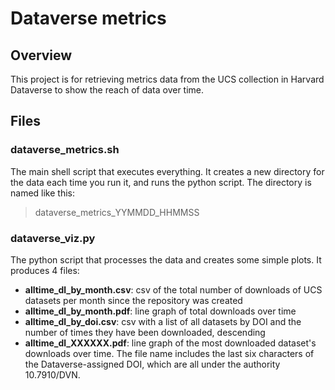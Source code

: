 # Dataverse metrics
## Overview
This project is for retrieving metrics data from the UCS collection in Harvard Dataverse to show the reach of data over time.
## Files
### dataverse_metrics.sh
The main shell script that executes everything. It creates a new directory for the data each time you run it, and runs the python script. 
The directory is named like this:
> dataverse_metrics_YYMMDD_HHMMSS
### dataverse_viz.py
The python script that processes the data and creates some simple plots. It produces 4 files:
- **alltime_dl_by_month.csv**: csv of the total number of downloads of UCS datasets per month since the repository was created
- **alltime_dl_by_month.pdf**: line graph of total downloads over time
- **alltime_dl_by_doi.csv**: csv with a list of all datasets by DOI and the number of times they have been downloaded, descending
- **alltime_dl_XXXXXX.pdf**: line graph of the most downloaded dataset's downloads over time. The file name includes the last six characters of the Dataverse-assigned DOI, which are all under the authority 10.7910/DVN.
